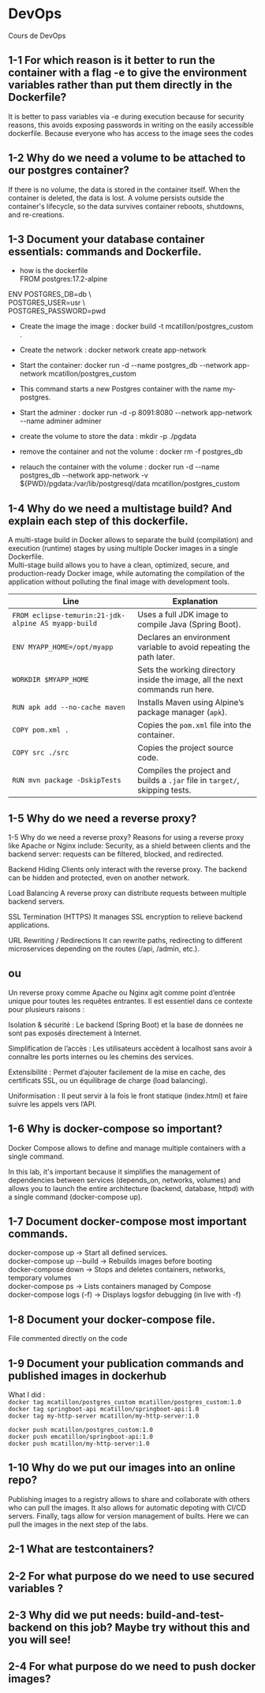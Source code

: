 # DevOps
Cours de DevOps

## 1-1 For which reason is it better to run the container with a flag -e to give the environment variables rather than put them directly in the Dockerfile?

It is better to pass variables via -e during execution because for security reasons, this avoids exposing passwords in writing on the easily accessible dockerfile. Because everyone who has access to the image sees the codes

## 1-2 Why do we need a volume to be attached to our postgres container?

If there is no volume, the data is stored in the container itself.
When the container is deleted, the data is lost.
A volume persists outside the container's lifecycle, so the data survives container reboots, shutdowns, and re-creations.

## 1-3 Document your database container essentials: commands and Dockerfile.

* how is the dockerfile  
    FROM postgres:17.2-alpine  
  
ENV POSTGRES_DB=db \  
   POSTGRES_USER=usr \  
   POSTGRES_PASSWORD=pwd  


* Create the image the image : docker build -t mcatillon/postgres_custom .
* Create the network : docker network create app-network

* Start the container: docker run -d --name postgres_db --network app-network mcatillon/postgres_custom
* This command starts a new Postgres container with the name my-postgres.

* Start the adminer : docker run -d -p 8091:8080 --network app-network --name adminer adminer

* create the volume to store the data : mkdir -p ./pgdata

* remove the container and not the volume : docker rm -f postgres_db

* relauch the container with the volume : docker run -d --name postgres_db --network app-network -v ${PWD}/pgdata:/var/lib/postgresql/data mcatillon/postgres_custom

## 1-4 Why do we need a multistage build? And explain each step of this dockerfile.

A multi-stage build in Docker allows to separate the build (compilation) and execution (runtime) stages by using multiple Docker images in a single Dockerfile.  
Multi-stage build allows you to have a clean, optimized, secure, and production-ready Docker image, while automating the compilation of the application without polluting the final image with development tools.

| Line                                      | Explanation                                                                                          |
|-------------------------------------------|----------------------------------------------------------------------------------------------------|
| `FROM eclipse-temurin:21-jdk-alpine AS myapp-build` | Uses a full JDK image to compile Java (Spring Boot).       |
| `ENV MYAPP_HOME=/opt/myapp`                | Declares an environment variable to avoid repeating the path later.                    |
| `WORKDIR $MYAPP_HOME`                       | Sets the working directory inside the image, all the next commands run here.                     |
| `RUN apk add --no-cache maven`              | Installs Maven using Alpine’s package manager (`apk`).                                             |
| `COPY pom.xml .`                            | Copies the `pom.xml` file into the container.        |
| `COPY src ./src`                            | Copies the project source code.                                                                    |
| `RUN mvn package -DskipTests`               | Compiles the project and builds a `.jar` file in `target/`, skipping tests.                        |

## 1-5 Why do we need a reverse proxy?

1-5 Why do we need a reverse proxy?
Reasons for using a reverse proxy like Apache or Nginx include:
Security, as a shield between clients and the backend server: requests can be filtered, blocked, and redirected.

Backend Hiding
Clients only interact with the reverse proxy. The backend can be hidden and protected, even on another network.

Load Balancing
A reverse proxy can distribute requests between multiple backend servers.

SSL Termination (HTTPS)
It manages SSL encryption to relieve backend applications.

URL Rewriting / Redirections
It can rewrite paths, redirecting to different microservices depending on the routes (/api, /admin, etc.).

## ou 

Un reverse proxy comme Apache ou Nginx agit comme point d’entrée unique pour toutes les requêtes entrantes. Il est essentiel dans ce contexte pour plusieurs raisons :

Isolation & sécurité : Le backend (Spring Boot) et la base de données ne sont pas exposés directement à Internet.

Simplification de l’accès : Les utilisateurs accèdent à localhost sans avoir à connaître les ports internes ou les chemins des services.

Extensibilité : Permet d’ajouter facilement de la mise en cache, des certificats SSL, ou un équilibrage de charge (load balancing).

Uniformisation : Il peut servir à la fois le front statique (index.html) et faire suivre les appels vers l’API.

## 1-6 Why is docker-compose so important?

Docker Compose allows to define and manage multiple containers with a single command.

In this lab, it's important because it simplifies the management of dependencies between services (depends_on, networks, volumes) and allows you to launch the entire architecture (backend, database, httpd) with a single command (docker-compose up).

## 1-7 Document docker-compose most important commands.

docker-compose up -> Start all defined services.  
docker-compose up --build -> Rebuilds images before booting  
docker-compose down -> Stops and deletes containers, networks, temporary volumes  
docker-compose ps -> Lists containers managed by Compose  
docker-compose logs (-f) -> Displays logsfor debugging (in live with -f)  

## 1-8 Document your docker-compose file.

File commented directly on the code

## 1-9 Document your publication commands and published images in dockerhub

What I did :  
`docker tag mcatillon/postgres_custom mcatillon/postgres_custom:1.0`  
`docker tag springboot-api mcatillon/springboot-api:1.0`  
`docker tag my-http-server mcatillon/my-http-server:1.0`  
  
`docker push mcatillon/postgres_custom:1.0`  
`docker push emcatillon/springboot-api:1.0`  
`docker push mcatillon/my-http-server:1.0`  

## 1-10 Why do we put our images into an online repo?

Publishing images to a registry allows to share and collaborate with others who can pull the images. It also allows for automatic depoting with CI/CD servers. Finally, tags allow for version management of builts. Here we can pull the images in the next step of the labs.

## 2-1 What are testcontainers?


## 2-2 For what purpose do we need to use secured variables ?

## 2-3 Why did we put needs: build-and-test-backend on this job? Maybe try without this and you will see!

## 2-4 For what purpose do we need to push docker images?